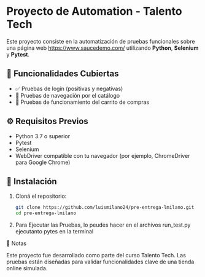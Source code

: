 # Proyecto de Automation - Talento Tech

Este proyecto consiste en la automatización de pruebas funcionales sobre una página web https://www.saucedemo.com/
utilizando **Python**, **Selenium** y **Pytest**.

## 🧪 Funcionalidades Cubiertas

- ✅ Pruebas de login (positivas y negativas)
- 📂 Pruebas de navegación por el catálogo
- 🛒 Pruebas de funcionamiento del carrito de compras

## ⚙️ Requisitos Previos
- Python 3.7 o superior
- Pytest
- Selenium
- WebDriver compatible con tu navegador (por ejemplo, ChromeDriver para Google Chrome)

## 🚀 Instalación

1. Cloná el repositorio:
   ```bash
   git clone https://github.com/luismilano24/pre-entrega-lmilano.git
   cd pre-entrega-lmilano
2. Para Ejecutar las Pruebas, lo peudes hacer en el archivos run_test.py ejecutanto pytes en la terminal

📌 Notas

Este proyecto fue desarrollado como parte del curso Talento Tech.
Las pruebas están diseñadas para validar funcionalidades clave de una tienda online simulada.